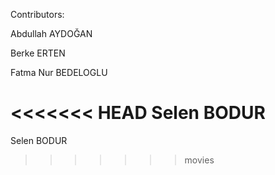 Contributors:

Abdullah AYDOĞAN

Berke ERTEN

Fatma Nur BEDELOGLU

<<<<<<< HEAD
Selen BODUR
=======
Selen BODUR
>>>>>>> movies

